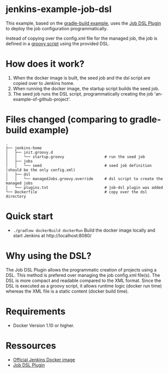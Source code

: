 # jenkins-example-job-dsl
This example, based on the [gradle-build example](https://github.com/Ticketfly/jenkins-docker-examples/tree/master/01-gradle-build), uses the [Job DSL Plugin](https://wiki.jenkins-ci.org/display/JENKINS/Job+DSL+Plugin) to deploy the job configuration programmatically.

Instead of copying over the config.xml file for the managed job, the job is defined in a [groovy script](https://github.com/Ticketfly/jenkins-docker-examples/blob/master/02-job-dsl/jenkins-home/dsl/managedJobs.groovy.override) using the provided DSL.

# How does it work?
1. When the docker image is built, the seed job and the dsl script are copied over to Jenkins home.
2. When running the docker image, the startup script builds the seed job.
3. The seed job runs the DSL script, programmatically creating the job 'an-example-of-github-project'.

# Files changed (comparing to gradle-build example)
    .
    ├── jenkins-home
    │   ├── init.groovy.d 
    │   │   └── startup.groovy                  # run the seed job
    │   ├── jobs
    │   │   └── seed                            # seed job definition (should be the only config.xml)
    │   ├── dsl
    │   │   └── managedJobs.groovy.override     # dsl script to create the managed jobs
    │   └── plugins.txt                         # job-dsl plugin was added
    └── Dockerfile                              # copy over the dsl directory

# Quick start

- `./gradlew dockerBuild dockerRun` Build the docker image locally and start Jenkins at http://localhost:8080/

# Why using the DSL?

The Job DSL Plugin allows the programmatic creation of projects using a DSL.
This method is prefered over managing the job config.xml file(s).
The DSL is more compact and readable compared to the XML format.
Since the DSL is executed as a groovy script, it allows runtime logic (docker run time) whereas the XML file is a static content (docker build time).

# Requirements

- Docker Version 1.10 or higher.

# Ressources

- [Official Jenkins Docker image](https://github.com/jenkinsci/docker)
- [Job DSL Plugin](https://wiki.jenkins-ci.org/display/JENKINS/Job+DSL+Plugin)
